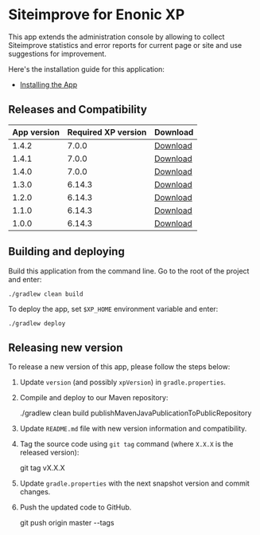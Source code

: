 # Siteimprove for Enonic XP

This app extends the administration console by allowing to collect
Siteimprove statistics and error reports for current page or site and use suggestions for improvement.

Here's the installation guide for this application:

* [Installing the App](docs/installing.md)


## Releases and Compatibility

| App version | Required XP version | Download |
| ----------- | ------------------- | -------- |
| 1.4.2 | 7.0.0 | [Download](http://repo.enonic.com/public/com/enonic/app/siteimprove/1.4.2/siteimprove-1.4.2.jar) |
| 1.4.1 | 7.0.0 | [Download](http://repo.enonic.com/public/com/enonic/app/siteimprove/1.4.1/siteimprove-1.4.1.jar) |
| 1.4.0 | 7.0.0 | [Download](http://repo.enonic.com/public/com/enonic/app/siteimprove/1.4.0/siteimprove-1.4.0.jar) |
| 1.3.0 | 6.14.3 | [Download](http://repo.enonic.com/public/com/enonic/app/siteimprove/1.3.0/siteimprove-1.3.0.jar) |
| 1.2.0 | 6.14.3 | [Download](http://repo.enonic.com/public/com/enonic/app/siteimprove/1.2.0/siteimprove-1.2.0.jar) |
| 1.1.0 | 6.14.3 | [Download](http://repo.enonic.com/public/com/enonic/app/siteimprove/1.1.0/siteimprove-1.1.0.jar) |
| 1.0.0 | 6.14.3 | [Download](http://repo.enonic.com/public/com/enonic/app/siteimprove/1.0.0/siteimprove-1.0.0.jar) |


## Building and deploying

Build this application from the command line. Go to the root of the project and enter:

    ./gradlew clean build

To deploy the app, set `$XP_HOME` environment variable and enter:

    ./gradlew deploy


## Releasing new version

To release a new version of this app, please follow the steps below:

1. Update `version` (and possibly `xpVersion`) in  `gradle.properties`.

2. Compile and deploy to our Maven repository:

    ./gradlew clean build publishMavenJavaPublicationToPublicRepository

3. Update `README.md` file with new version information and compatibility.

4. Tag the source code using `git tag` command (where `X.X.X` is the released version):

    git tag vX.X.X

5. Update `gradle.properties` with the next snapshot version and commit changes.

6. Push the updated code to GitHub.

    git push origin master --tags
